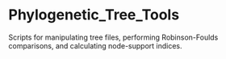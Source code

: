 # Phylogenetic_Tree_Tools
Scripts for manipulating tree files, performing Robinson-Foulds comparisons, and calculating node-support indices.
